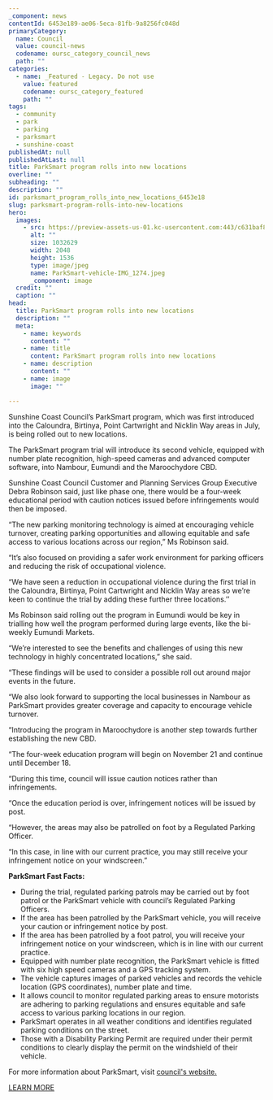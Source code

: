 ```yaml
---
_component: news
contentId: 6453e189-ae06-5eca-81fb-9a8256fc048d
primaryCategory:
  name: Council
  value: council-news
  codename: oursc_category_council_news
  path: ""
categories:
  - name: _Featured - Legacy. Do not use
    value: featured
    codename: oursc_category_featured
    path: ""
tags:
  - community
  - park
  - parking
  - parksmart
  - sunshine-coast
publishedAt: null
publishedAtLast: null
title: ParkSmart program rolls into new locations
overline: ""
subheading: ""
description: ""
id: parksmart_program_rolls_into_new_locations_6453e18
slug: parksmart-program-rolls-into-new-locations
hero:
  images:
    - src: https://preview-assets-us-01.kc-usercontent.com:443/c631baf8-1b46-001f-580c-d0001b68b4a8/3a188447-6748-4f90-89dd-54ace18f9aad/ParkSmart-vehicle-IMG_1274.jpeg
      alt: ""
      size: 1032629
      width: 2048
      height: 1536
      type: image/jpeg
      name: ParkSmart-vehicle-IMG_1274.jpeg
      _component: image
  credit: ""
  caption: ""
head:
  title: ParkSmart program rolls into new locations
  description: ""
  meta:
    - name: keywords
      content: ""
    - name: title
      content: ParkSmart program rolls into new locations
    - name: description
      content: ""
    - name: image
      image: ""

---
```

Sunshine Coast Council’s ParkSmart program, which was first introduced into the Caloundra, Birtinya, Point Cartwright and Nicklin Way areas in July, is being rolled out to new locations.

The ParkSmart program trial will introduce its second vehicle, equipped with number plate recognition, high-speed cameras and advanced computer software, into Nambour, Eumundi and the Maroochydore CBD.

Sunshine Coast Council Customer and Planning Services Group Executive Debra Robinson said, just like phase one, there would be a four-week educational period with caution notices issued before infringements would then be imposed.

“The new parking monitoring technology is aimed at encouraging vehicle turnover, creating parking opportunities and allowing equitable and safe access to various locations across our region,” Ms Robinson said.

“It’s also focused on providing a safer work environment for parking officers and reducing the risk of occupational violence.

“We have seen a reduction in occupational violence during the first trial in the Caloundra, Birtinya, Point Cartwright and Nicklin Way areas so we’re keen to continue the trial by adding these further three locations.’’

Ms Robinson said rolling out the program in Eumundi would be key in trialling how well the program performed during large events, like the bi-weekly Eumundi Markets.

“We’re interested to see the benefits and challenges of using this new technology in highly concentrated locations,” she said.

“These findings will be used to consider a possible roll out around major events in the future.

“We also look forward to supporting the local businesses in Nambour as ParkSmart provides greater coverage and capacity to encourage vehicle turnover.  

“Introducing the program in Maroochydore is another step towards further establishing the new CBD.

“The four-week education program will begin on November 21 and continue until December 18.

“During this time, council will issue caution notices rather than infringements.

“Once the education period is over, infringement notices will be issued by post.

“However, the areas may also be patrolled on foot by a Regulated Parking Officer.

“In this case, in line with our current practice, you may still receive your infringement notice on your windscreen.”

**ParkSmart Fast Facts:**

*   During the trial, regulated parking patrols may be carried out by foot patrol or the ParkSmart vehicle with council’s Regulated Parking Officers.
*   If the area has been patrolled by the ParkSmart vehicle, you will receive your caution or infringement notice by post.
*   If the area has been patrolled by a foot patrol, you will receive your infringement notice on your windscreen, which is in line with our current practice.
*   Equipped with number plate recognition, the ParkSmart vehicle is fitted with six high speed cameras and a GPS tracking system.
*   The vehicle captures images of parked vehicles and records the vehicle location (GPS coordinates), number plate and time.
*   It allows council to monitor regulated parking areas to ensure motorists are adhering to parking regulations and ensures equitable and safe access to various parking locations in our region.
*   ParkSmart operates in all weather conditions and identifies regulated parking conditions on the street.
*   Those with a Disability Parking Permit are required under their permit conditions to clearly display the permit on the windshield of their vehicle.

For more information about ParkSmart, visit [council's website.](http://www.sunshinecoast.qld.gov.au/parking)


[LEARN MORE](http://www.sunshinecoast.qld.gov.au/parking)
